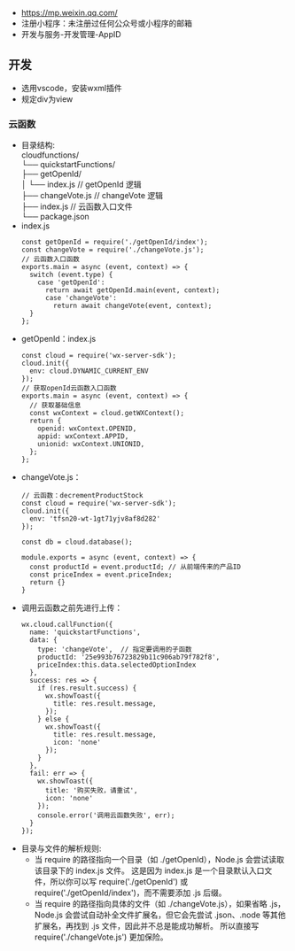 - https://mp.weixin.qq.com/
- 注册小程序：未注册过任何公众号或小程序的邮箱
- 开发与服务-开发管理-AppID

## 开发
- 选用vscode，安装wxml插件
- 规定div为view
### 云函数
- 目录结构:  
  cloudfunctions/  
    └── quickstartFunctions/  
        ├── getOpenId/  
        │   └── index.js      // getOpenId 逻辑  
        ├── changeVote.js     // changeVote 逻辑  
        ├── index.js          // 云函数入口文件  
        └── package.json  
- index.js
  ```
  const getOpenId = require('./getOpenId/index');
  const changeVote = require('./changeVote.js');
  // 云函数入口函数
  exports.main = async (event, context) => {
    switch (event.type) {
      case 'getOpenId':
        return await getOpenId.main(event, context);
        case 'changeVote':
          return await changeVote(event, context);
    }
  };
  ```
- getOpenId：index.js
  ```
  const cloud = require('wx-server-sdk');
  cloud.init({
    env: cloud.DYNAMIC_CURRENT_ENV
  });
  // 获取openId云函数入口函数
  exports.main = async (event, context) => {
    // 获取基础信息
    const wxContext = cloud.getWXContext();
    return {
      openid: wxContext.OPENID,
      appid: wxContext.APPID,
      unionid: wxContext.UNIONID,
    };
  };
  ```
- changeVote.js：
  ```
  // 云函数：decrementProductStock
  const cloud = require('wx-server-sdk');
  cloud.init({
    env: 'tfsn20-wt-1gt71yjv8af8d282'
  });
  
  const db = cloud.database();
  
  module.exports = async (event, context) => {
    const productId = event.productId; // 从前端传来的产品ID
    const priceIndex = event.priceIndex;
    return {}
  }
  ```
- 调用云函数之前先进行上传：
  ```
  wx.cloud.callFunction({
    name: 'quickstartFunctions',
    data: {
      type: 'changeVote',  // 指定要调用的子函数
      productId: '25e993b76723829b11c906ab79f782f8',
      priceIndex:this.data.selectedOptionIndex
    },
    success: res => {
      if (res.result.success) {
        wx.showToast({
          title: res.result.message,
        });
      } else {
        wx.showToast({
          title: res.result.message,
          icon: 'none'
        });
      }
    },
    fail: err => {
      wx.showToast({
        title: '购买失败，请重试',
        icon: 'none'
      });
      console.error('调用云函数失败', err);
    }
  });
  ```
- 目录与文件的解析规则:  
  - 当 require 的路径指向一个目录（如 ./getOpenId），Node.js 会尝试读取该目录下的 index.js 文件。
    这是因为 index.js 是一个目录默认入口文件，所以你可以写 require('./getOpenId') 或require('./getOpenId/index')，而不需要添加 .js 后缀。  
  - 当 require 的路径指向具体的文件（如 ./changeVote.js），如果省略 .js，Node.js 会尝试自动补全文件扩展名，但它会先尝试 .json、.node 等其他扩展名，再找到 .js 文件，因此并不总是能成功解析。
    所以直接写 require('./changeVote.js') 更加保险。
  
  

  

